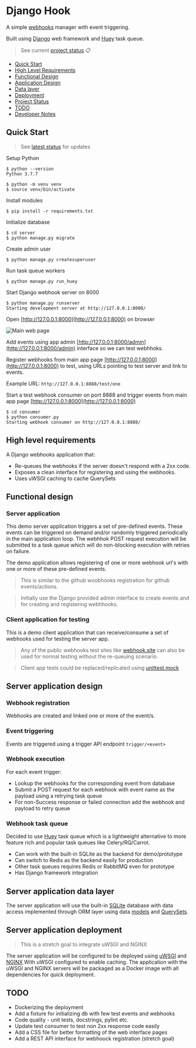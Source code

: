 # Django Hook

A simple [webhooks](https://en.wikipedia.org/wiki/Webhook) manager with event  triggering.

Built using [Django](https://www.djangoproject.com) web framework and [Huey](https://huey.readthedocs.io/en/latest/)
task queue.

> See current [project status](docs/status.md) :clipboard: 
>
- [Quick Start](#quick-start)
- [High Level Requirements](#high-level-requirements)
- [Functional Design](#functional-design)
- [Application Design](#server-application-design)
- [Data layer](#server-application-data-layer)
- [Deployment](#server-application-deployment)
- [Project Status](docs/status.md)
- [TODO](#todo)
- [Developer Notes](docs/developer-notes.md)

## Quick Start

> See [latest status](docs/status.md) for updates

Setup Python

```
$ python --version
Python 3.7.7
```

```
$ python -m venv venv
$ source venv/bin/activate
```

Install modules

```
$ pip install -r requirements.txt
```

Initialize database

```
$ cd server
$ python manage.py migrate
```

Create admin user

```
$ python manage.py createsuperuser
```

Run task queue workers

```
$ python manage.py run_huey
```

Start Django webhook server on 8000

```
$ python manage.py runserver
Starting development server at http://127.0.0.1:8000/
```

Open [http://127.0.0.1:8000](http://127.0.0.1:8000) on browser

![Main web page](docs/screenshots/webhook-app.png)

Add events using app admin [http://127.0.0.1:8000/admin](http://127.0.0.1:8000/admin) interface so we can test webhhoks.

Register webhooks from main app page [http://127.0.0.1:8000](http://127.0.0.1:8000) to test, using URLs pointing to test
server and link to events.

Example URL: `http://127.0.0.1:8888/test/one`

Start a test webhook consumer on port 8888 and trigger events from main app page
[http://127.0.0.1:8000](http://127.0.0.1:8000)

```
$ cd consumer
$ python consumer.py
Starting webhook consumer on http://127.0.0.1:8888/
```

## High level requirements

A Django webhooks application that:
 - Re-queues the webhooks if the server doesn't respond with a 2xx code.
 - Exposes a clean interface for registering and using the webhooks.
 - Uses uWSGI caching to cache QuerySets

## Functional design

### Server application

This demo server application triggers a set of pre-defined events. These events can be triggered on demand and/or
randomly triggered periodically in the main application loop. The webhhok POST request execution will be submitted
to a task queue which will do non-blocking execution with retries on failure.

The demo application allows registering of one or more webhook url's with one or more of these pre-defined events.

> This is similar to the github woobhooks registration for github events/actions.

> Initially use the Django provided admin interface to create events and for creating and registering webhhooks.

### Client application for testing

This is a demo client application that can receive/consume a set of webhooks used for testing the server app.

> Any of the public webhooks test sites like [webhook.site](https://webhook.site) can also be used for normal testing
> without the re-queuing scenario.

> Client app tests could be replaced/replicated using
>[unittest.mock](https://docs.python.org/3/library/unittest.mock.html)

## Server application design

### Webhook registration

Webhooks are created and linked one or more of the event/s.

### Event triggering

Events are triggered using a trigger API endpoint `trigger/<event>`

### Webhook execution

For each event trigger:
 - Lookup the webhooks for the corresponding event from database
 - Submit a POST request for each webhook with event name as the payload using a retrying task queue
 - For non-Success response or failed connection add the webhook and payload to retry queue

### Webhook task queue

Decided to use [Huey](https://huey.readthedocs.io/en/latest/) task queue which is a lightweight alternative to more
feature rich and popular task queues like Celery/RQ/Carrot.

- Can work with the built-in SQLite as the backend for demo/prototype
- Can switch to Redis as the backend easily for production
- Other task queues requires Redis or RabbitMQ even for prototype
- Has Django framework integration

## Server application data layer

The server application will use the built-in [SQLite](https://www.sqlite.org/index.html) database with data access
implemented through ORM layer using data [models](https://docs.djangoproject.com/en/3.0/topics/db/models/) and
[QuerySets](https://docs.djangoproject.com/en/3.0/ref/models/querysets/#django.db.models.query.QuerySet).

## Server application deployment

> This is a stretch goal to integrate uWSGI and NGINX

The server application will be configured to be deployed using
[uWSGI](https://uwsgi-docs.readthedocs.io/en/latest/WSGIquickstart.html) and [NGINX](https://www.nginx.com)
With uWSGI configured to enable caching.
The application with the uWSGI and NGINX servers will be packaged as a Docker image with all dependencies for quick
deployment.

## TODO

- Dockerizing the deployment
- Add a fixture for initializing db with few test events and webhooks
- Code quality - unit tests, docstrings, pylint etc.
- Update test consumer to test non 2xx response code easily
- Add a CSS file for better formatting of the web interface pages
- Add a REST API interface for webhoock registration (stretch goal)

